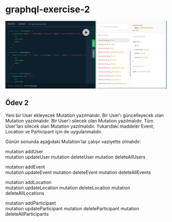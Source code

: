 # graphql-exercise-2

![Odev-2](graphql-odev-2.JPG)

Ödev 2
--------------
Yeni bir User ekleyecek Mutation yazılmalıdır.
Bir User'ı güncelleyecek olan Mutation yazılmalıdır.
Bir User'ı silecek olan Mutation yazılmalıdır.
Tüm User'ları silecek olan Mutation yazılmalıdır.
Yukarıdaki maddeler Event, Location ve Participant için de uygulanmalıdır.

Günün sonunda aşağıdaki Mutation'lar çalışır vaziyette olmalıdır:

  mutation addUser   
  mutation updateUser
  mutation deleteUser
  mutation deleteAllUsers

  mutation addEvent   
  mutation updateEvent
  mutation deleteEvent
  mutation deleteAllEvents

  mutation addLocation   
  mutation updateLocation
  mutation deleteLocation
  mutation deleteAllLocations

  mutation addParticipant   
  mutation updateParticipant
  mutation deleteParticipant
  mutation deleteAllParticipants